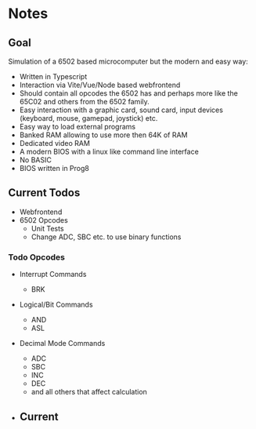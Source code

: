 # Notes

## Goal

Simulation of a 6502 based microcomputer but the modern and easy way:

-   Written in Typescript
-   Interaction via Vite/Vue/Node based webfrontend
-   Should contain all opcodes the 6502 has and perhaps more like the 65C02 and others from the 6502 family.
-   Easy interaction with a graphic card, sound card, input devices (keyboard, mouse, gamepad, joystick) etc.
-   Easy way to load external programs
-   Banked RAM allowing to use more then 64K of RAM
-   Dedicated video RAM
-   A modern BIOS with a linux like command line interface
-   No BASIC
-   BIOS written in Prog8

## Current Todos

-   Webfrontend
-   6502 Opcodes
    -   Unit Tests
    -   Change ADC, SBC etc. to use binary functions

### Todo Opcodes

-   Interrupt Commands
    -   BRK
-   Logical/Bit Commands

    -   AND
    -   ASL

-   Decimal Mode Commands
    -   ADC
    -   SBC
    -   INC
    -   DEC
    -   and all others that affect calculation
-   Current
    -
